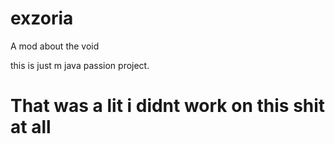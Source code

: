 # exzoria
A mod about the void

this is just m java passion project.

<h1> That was a lit i didnt work on this shit at all  </h1>
